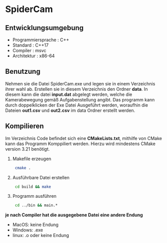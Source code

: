 # SpiderCam

## Entwicklungsumgebung

- Programmiersprache : C++
- Standard           : C++17
- Compiler           : msvc
- Architektur        : x86-64

## Benutzung

Nehmen sie die Datei SpiderCam.exe und legen sie in einem Verzeichnis ihrer wahl ab. Erstellen sie in diesem Verzeichnis den Ordner **data**. In diesem kann die datei **input.dat** abgelegt werden, welche die Kamerabewegung gemäß Aufgabenstellung angibt. Das programm kann durch doppelklicken der Exe Datei Ausgeführt werden, woraufhin die Dateien **out1.csv** und **out2.csv** im data Ordner erstellt werden.

## Kompilieren

Im Verzeichnis Code befindet sich eine **CMakeLists.txt**, mithilfe von CMake kann das Programm Komppiliert werden. Hierzu wird mindestens CMake version 3.21 benötigt. 
1. Makefile erzeugen
   ```bash
    cmake .
   ```
2. Ausführbare Datei erstellen
   ```bash
    cd build && make
   ```
3. Programm ausführen
   ```bash
    cd ../bin && main.*
   ```

**je nach Compiler hat die ausgegebene Datei eine andere Endung**

- MacOS:   keine Endung
- Windows: .exe
- linux:   .o oder keine Endung